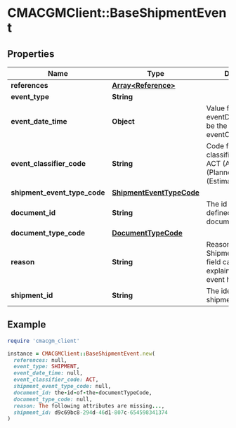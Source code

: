 # CMACGMClient::BaseShipmentEvent

## Properties

| Name | Type | Description | Notes |
| ---- | ---- | ----------- | ----- |
| **references** | [**Array&lt;Reference&gt;**](Reference.md) |  | [optional] |
| **event_type** | **String** |  | [optional] |
| **event_date_time** | **Object** | Value for eventDateTime must be the same value as eventCreatedDateTime | [optional] |
| **event_classifier_code** | **String** | Code for the event classifier can be - ACT (Actual) - PLN (Planned) - EST (Estimated) | [optional] |
| **shipment_event_type_code** | [**ShipmentEventTypeCode**](ShipmentEventTypeCode.md) |  |  |
| **document_id** | **String** | The id of the object defined by the documentTypeCode. |  |
| **document_type_code** | [**DocumentTypeCode**](DocumentTypeCode.md) |  |  |
| **reason** | **String** | Reason field in a Shipment event. This field can be used to explain why a specific event has been sent. | [optional] |
| **shipment_id** | **String** | The identifier for a shipment | [optional] |

## Example

```ruby
require 'cmacgm_client'

instance = CMACGMClient::BaseShipmentEvent.new(
  references: null,
  event_type: SHIPMENT,
  event_date_time: null,
  event_classifier_code: ACT,
  shipment_event_type_code: null,
  document_id: the-id-of-the-documentTypeCode,
  document_type_code: null,
  reason: The following attributes are missing...,
  shipment_id: d9c69bc8-294d-46d1-807c-654598341374
)
```

